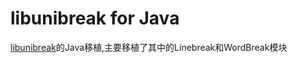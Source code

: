# libunibreak for Java

[libunibreak](https://github.com/adah1972/libunibreak)的Java移植,主要移植了其中的Linebreak和WordBreak模块
